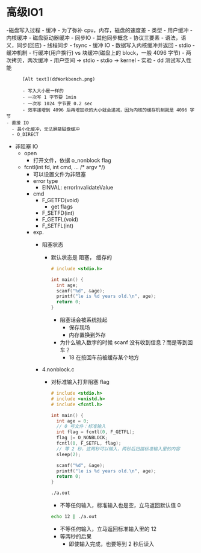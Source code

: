 # 高级IO1

-磁盘写入过程
	- 缓冲
    - 为了弥补 cpu，内存，磁盘的速度差
    - 类型
      - 用户缓冲
      - 内核缓冲
      - 磁盘驱动器缓冲
	- 同步IO
    - 其他同步概念
      - 协议三要素
        - 语法，语义，同步(回应)
      - 线程同步
    - fsync
    - 缓冲 IO
      - 数据写入内核缓冲并返回
      - stdio
        - 缓冲机制
          - 行缓冲(用户换行) vs 块缓冲(磁盘上的 block，一般 4096 字节)
        - 两次拷贝，两次缓冲
          - 用户空间 -> stdio
          - stdio -> kernel
      - 实验
        - dd 测试写入性能
          
          [Alt text](ddWorkbench.png)

          - 写入大小是一样的
          - 一次写 1 字节要 1min
          - 一次写 1024 字节要 0.2 sec
          - 效率递增到 4096 后再增加块的大小就会递减，因为内核的缓存机制就是 4096 字节
    - 直接 IO
      - 最小化缓冲，无法屏蔽磁盘缓冲
      - O_DIRECT
  - 非阻塞 IO
    - open
      - 打开文件，依据 o_nonblock flag
    - fcntl(int fd, int cmd, ... /* argv */)
      - 可以设置文件为非阻塞
      - error type
        - EINVAL: errorInvalidateValue
      - cmd
        - F_GETFD(void)
          - get flags
        - F_SETFD(int)
        - F_GETFL(void)
        - F_SETFL(int)
      - exp.
      	- 阻塞状态
          - 默认状态是 阻塞， 缓存的

            ```c
            # include <stdio.h>

            int main() {
              int age;
              scanf("%d", &age);
              printf("le is %d years old.\n", age);
              return 0;
            }

            ```
            - 阻塞话会被系统挂起
              - 保存现场
              - 内存置换到外存
            - 为什么输入数字的时候 scanf 没有收到信息？而是等到回车？
              - 18 在按回车前被缓存某个地方

        - 4.nonblock.c
          - 对标准输入打非阻塞 flag
            ```c
            # include <stdio.h>
            # include <unistd.h>
            # include <fcntl.h>

            int main() {
              int age = 0;
              // 0 号文件：标准输入
              int flag = fcntl(0, F_GETFL);
              flag |= O_NONBLOCK;
              fcntl(0, F_SETFL, flag);
              // 等 2 秒，这两秒可以输入，两秒后扫描标准输入里的内容
              sleep(2);

              scanf("%d", &age);
              printf("le is %d years old.\n", age);
              return 0;
            }
            ```
            ```sh
            ./a.out
            ```
            - 不等任何输入，标准输入也是空，立马返回默认值 0
            ```sh
            echo 12 | ./a.out
            ```
            - 不等任何输入，立马返回标准输入里的 12
            - 等两秒的后果
              - 即使输入完成，也要等到 2 秒后读入